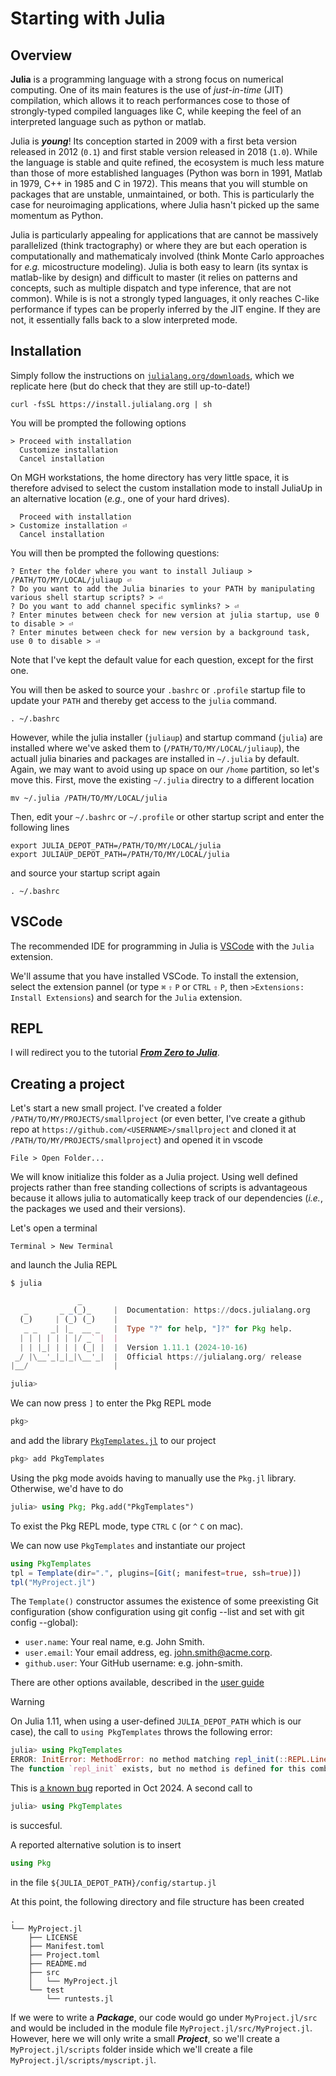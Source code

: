 # Starting with Julia

## Overview

__Julia__ is a programming language with a strong focus on numerical computing. 
One of its main features is the use of _just-in-time_ (JIT) compilation, which allows it to reach 
performances cose to those of strongly-typed compiled languages like C, while keeping the 
feel of an interpreted language such as python or matlab. 

Julia is ___young___! Its conception started in 2009 with a first beta version released in 
2012 (`0.1`) and first stable version released in 2018 (`1.0`). While the language is 
stable and quite refined, the ecosystem is much less mature than those of more 
established languages (Python was born in 1991, Matlab in 1979, C++ in 1985 and C in 1972). 
This means that you will stumble on packages that are unstable, unmaintained, or both. 
This is particularly the case for neuroimaging applications, where Julia hasn't picked up 
the same momentum as Python.

Julia is particularly appealing for applications that are cannot be massively parallelized 
(think tractography) or where they are but each operation is computationally and mathematicaly 
involved (think Monte Carlo approaches for _e.g._ micostructure modeling). Julia is both 
easy to learn (its syntax is matlab-like by design) and difficult to master (it relies on 
patterns and concepts, such as multiple dispatch and type inference, that are not common). 
While is is not a strongly typed languages, it only reaches C-like performance if types 
can be properly inferred by the JIT engine. If they are not, it essentially falls back 
to a slow interpreted mode.

## Installation

Simply follow the instructions on [`julialang.org/downloads`](https://julialang.org/downloads/), which 
we replicate here (but do check that they are still up-to-date!)

```shell
curl -fsSL https://install.julialang.org | sh
```

You will be prompted the following options
```
> Proceed with installation
  Customize installation
  Cancel installation
```
On MGH workstations, the home directory has very little space, it is therefore advised to select the
custom installation mode to install JuliaUp in an alternative location (_e.g._, one of your hard drives).
```
  Proceed with installation
> Customize installation ⏎
  Cancel installation
```
You will then be prompted the following questions:
```
? Enter the folder where you want to install Juliaup > /PATH/TO/MY/LOCAL/juliaup ⏎
? Do you want to add the Julia binaries to your PATH by manipulating various shell startup scripts? > ⏎
? Do you want to add channel specific symlinks? > ⏎
? Enter minutes between check for new version at julia startup, use 0 to disable > ⏎
? Enter minutes between check for new version by a background task, use 0 to disable > ⏎
```
Note that I've kept the default value for each question, except for the first one.

You will then be asked to source your `.bashrc` or `.profile` startup file to update your `PATH`
and thereby get access to the `julia` command.
```
. ~/.bashrc
```

However, while the julia installer (`juliaup`) and startup command (`julia`) are installed where we've asked them
to (`/PATH/TO/MY/LOCAL/juliaup`), the actuall julia binaries and packages are installed in `~/.julia` by default.
Again, we may want to avoid using up space on our `/home` partition, so let's move this. First, move the existing
`~/.julia` directry to a different location
```shell
mv ~/.julia /PATH/TO/MY/LOCAL/julia
```
Then, edit your `~/.bashrc` or `~/.profile` or other startup script and enter the following lines
```
export JULIA_DEPOT_PATH=/PATH/TO/MY/LOCAL/julia
export JULIAUP_DEPOT_PATH=/PATH/TO/MY/LOCAL/julia
```
and source your startup script again
```
. ~/.bashrc
```

## VSCode

The recommended IDE for programming in Julia is [VSCode](https://code.visualstudio.com) with the `Julia` extension. 

We'll assume that you have installed VSCode. To install the extension, select the extension pannel 
(or type `⌘` `⇧` `P` or `CTRL` `⇧` `P`, then `>Extensions: Install Extensions`) and search for the `Julia` extension.

## REPL

I will redirect you to the tutorial [___From Zero to Julia___](https://techytok.com/from-zero-to-julia/).

## Creating a project

Let's start a new small project. I've created a folder `/PATH/TO/MY/PROJECTS/smallproject` (or even better, I've create a github repo at `https://github.com/<USERNAME>/smallproject` and cloned it at `/PATH/TO/MY/PROJECTS/smallproject`) and opened it in vscode
```
File > Open Folder...
```
We will know initialize this folder as a Julia project. Using well defined projects rather than free standing collections of scripts is advantageous because it allows julia to automatically keep track of our dependencies (_i.e._, the packages we used and their versions).

Let's open a terminal
```
Terminal > New Terminal
```
and launch the Julia REPL
```shell
$ julia
```
```julia
               _
   _       _ _(_)_     |  Documentation: https://docs.julialang.org
  (_)     | (_) (_)    |
   _ _   _| |_  __ _   |  Type "?" for help, "]?" for Pkg help.
  | | | | | | |/ _` |  |
  | | |_| | | | (_| |  |  Version 1.11.1 (2024-10-16)
 _/ |\__'_|_|_|\__'_|  |  Official https://julialang.org/ release
|__/                   |

julia> 
```

We can now press `]` to enter the Pkg REPL mode
```julia
pkg>
```
and add the library [`PkgTemplates.jl`](https://github.com/JuliaCI/PkgTemplates.jl) to our project
```julia
pkg> add PkgTemplates
```
Using the pkg mode avoids having to manually use the `Pkg.jl` library. Otherwise, we'd have to do
```julia
julia> using Pkg; Pkg.add("PkgTemplates")
```
To exist the Pkg REPL mode, type `CTRL` `C` (or `^` `C` on mac).

We can now use `PkgTemplates` and instantiate our project
```julia
using PkgTemplates
tpl = Template(dir=".", plugins=[Git(; manifest=true, ssh=true)])
tpl("MyProject.jl")
```
The `Template()` constructor assumes the existence of some preexisting 
Git configuration (show configuration using git config --list and set with git config --global):

- `user.name`: Your real name, e.g. John Smith.
- `user.email`: Your email address, eg. john.smith@acme.corp.
- `github.user`: Your GitHub username: e.g. john-smith.

There are other options available, described in the [user guide](https://juliaci.github.io/PkgTemplates.jl/stable/user/)

> [!WARNING]
>
> On Julia 1.11, when using a user-defined `JULIA_DEPOT_PATH` which is our case),
> the call to `using PkgTemplates` throws the following error:
> ```julia
> julia> using PkgTemplates
> ERROR: InitError: MethodError: no method matching repl_init(::REPL.LineEditREPL)
> The function `repl_init` exists, but no method is defined for this combination of argument types.
> ```
> This is [a known bug](https://github.com/JuliaLang/julia/issues/56216) reported in Oct 2024.
> A second call to
> ```julia
> julia> using PkgTemplates
> ```
> is succesful.
> 
> A reported alternative solution is to insert
> ```julia
> using Pkg
> ```
> in the file `${JULIA_DEPOT_PATH}/config/startup.jl`

At this point, the following directory and file structure has been created
```
.
└── MyProject.jl
    ├── LICENSE
    ├── Manifest.toml
    ├── Project.toml
    ├── README.md
    ├── src
    │   └── MyProject.jl
    └── test
        └── runtests.jl
```

If we were to write a ___Package___, our code would go under `MyProject.jl/src` and would be included in the module file `MyProject.jl/src/MyProject.jl`. However, here we will only write a small ___Project___, so we'll create a `MyProject.jl/scripts` folder inside which we'll create a file `MyProject.jl/scripts/myscript.jl`.

